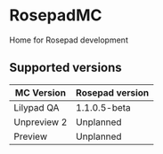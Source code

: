 # RosepadMC
Home for Rosepad development

## Supported versions
| MC Version  | Rosepad version |
|-------------|-----------------|
| Lilypad QA  | 1.1.0.5-beta    |
| Unpreview 2 | Unplanned       |
| Preview     | Unplanned       |
